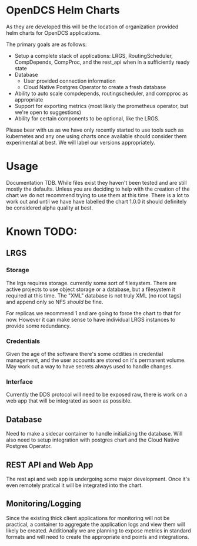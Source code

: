 # OpenDCS Helm Charts

As they are developed this will be the location of organization provided helm charts for OpenDCS applications.

The primary goals are as follows:

- Setup a complete stack of applications: LRGS, RoutingScheduler, CompDepends, CompProc, and the rest_api when in a sufficiently ready state
- Database
  - User provided connection information
  - Cloud Native Postgres Operator to create a fresh database
- Ability to auto scale compdepends, routingscheduler, and compproc as appropriate
- Support for exporting metrics (most likely the prometheus operator, but we're open to suggestions)
- Ability for certain components to be optional, like the LRGS.


Please bear with us as we have only recently started to use tools such as kubernetes and any one using charts once available should consider them experimental at best.
We will label our versions appropriately.


# Usage

Documentation TDB. While files exist they haven't been tested and are still mostly the defaults. Unless you are deciding to help with the creation of the chart we
do not recommend trying to use them at this time. There is a lot to work out and until we have have labelled the chart 1.0.0 it should definitely be considered alpha quality
at best.


# Known TODO:

## LRGS


### Storage
The lrgs requires storage. currently some sort of filesystem. There are active projects to use object storage or a database, but a filesystem it required at this time.
The "XML" database is not truly XML (no root tags) and append only so NFS *should* be fine. 

For replicas we recommend 1 and are going to force the chart to that for now. However it can make sense to have individual LRGS instances to provide some redundancy.

### Credentials

Given the age of the software there's some oddities in credential management, and the user accounts are stored on it's permanent volume. May work out a way to have secrets
always used to handle changes.

### Interface

Currently the DDS protocol will need to be exposed raw, there is work on a web app that will be integrated as soon as possible.

## Database

Need to make a sidecar container to handle initializing the database. Will also need to setup integration with postgres chart and the Cloud Native Postgres Operator.


## REST API and Web App

The rest api and web app is undergoing some major development. Once it's even remotely pratical it will be integrated into the chart.

## Monitoring/Logging

Since the existing thick client applications for monitoring will not be practical, a container to aggregate the application logs and view them will likely be created.
Additionally we are planning to expose metrics in standard formats and will need to create the appropriate end points and integrations.
